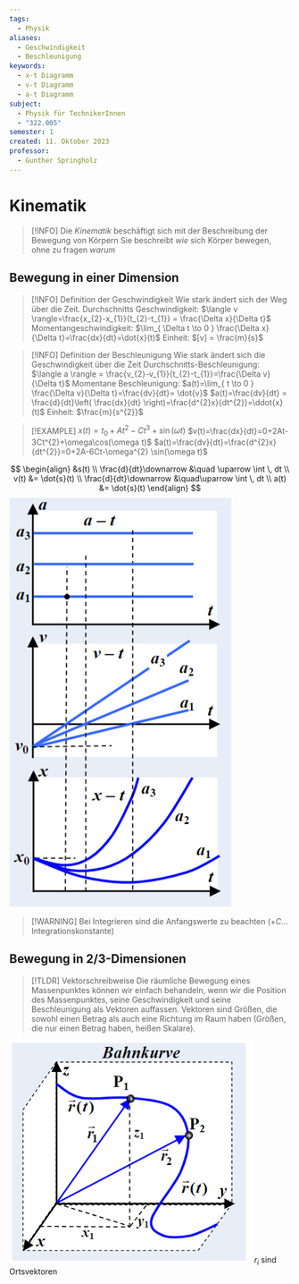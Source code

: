 ```yaml
---
tags:
  - Physik
aliases:
  - Geschwindigkeit
  - Beschleunigung
keywords:
  - x-t Diagramm
  - v-t Diagramm
  - a-t Diagramm
subject:
  - Physik für TechnikerInnen
  - "322.005"
semester: 1
created: 11. Oktober 2023
professor:
  - Gunther Springholz
---
```

 

# Kinematik

> [!INFO] Die *Kinematik* beschäftigt sich mit der Beschreibung der Bewegung von Körpern
> Sie beschreibt *wie* sich Körper bewegen, ohne zu fragen *warum*

## Bewegung in einer Dimension

> [!INFO] Definition der Geschwindigkeit
> Wie stark ändert sich der Weg über die Zeit.
> Durchschnitts Geschwindigkeit: $\langle v \rangle=\frac{x_{2}-x_{1}}{t_{2}-t_{1}} = \frac{\Delta x}{\Delta t}$
> Momentangeschwindigkeit: $\lim_{ \Delta t \to 0 } \frac{\Delta x}{\Delta t}=\frac{dx}{dt}=\dot{x}(t)$
Einheit: $[v] = \frac{m}{s}$


> [!INFO] Definition der Beschleunigung
> Wie stark ändert sich die Geschwindigkeit über die Zeit
> Durchschnitts-Beschleunigung: $\langle a \rangle = \frac{v_{2}-v_{1}}{t_{2}-t_{1}}=\frac{\Delta v}{\Delta t}$
> Momentane Beschleunigung: $a(t)=\lim_{ t \to 0 } \frac{\Delta v}{\Delta t}=\frac{dv}{dt}= \dot{v}$
> $a(t)=\frac{dv}{dt} = \frac{d}{dt}\left( \frac{dx}{dt} \right)=\frac{d^{2}x}{dt^{2}}=\ddot{x}(t)$
> Einheit: $\frac{m}{s^{2}}$


>[!EXAMPLE] $x(t) = t_{0}+A t^{2}-C t^{3}+\sin(\omega t)$
>$v(t)=\frac{dx}{dt}=0+2At-3Ct^{2}+\omega\cos(\omega t)$
> $a(t)=\frac{dv}{dt}=\frac{d^{2}x}{dt^{2}}=0+2A-6Ct-\omega^{2} \sin(\omega t)$

$$
\begin{align}
&s(t) \\
\frac{d}{dt}\downarrow &\quad \uparrow \int  \, dt  \\
v(t) &= \dot{s}(t) \\
\frac{d}{dt}\downarrow &\quad\uparrow \int  \, dt  \\
a(t) &= \dot{s}(t)
\end{align}
$$
![InlineR|300](assets/Pasted%20image%2020231011131442.png)

> [!WARNING] Bei Integrieren sind die Anfangswerte zu beachten ($+C$... Integrationskonstante)

## Bewegung in 2/3-Dimensionen

> [!TLDR] Vektorschreibweise
> Die räumliche Bewegung eines Massenpunktes können wir einfach behandeln, wenn wir die Position des Massenpunktes, seine Geschwindigkeit und seine Beschleunigung als Vektoren auffassen. Vektoren sind Größen, die sowohl einen Betrag als auch eine Richtung im Raum haben (Größen, die nur einen Betrag haben, heißen Skalare).



![](assets/Pasted%20image%2020231011131936.png)
$r_{i}$ sind Ortsvektoren